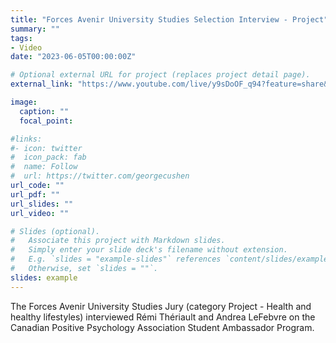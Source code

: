 ```yaml
---
title: "Forces Avenir University Studies Selection Interview - Project"
summary: ""
tags:
- Video
date: "2023-06-05T00:00:00Z"

# Optional external URL for project (replaces project detail page).
external_link: "https://www.youtube.com/live/y9sDoOF_q94?feature=share&t=4995"

image:
  caption: ""
  focal_point:

#links:
#- icon: twitter
#  icon_pack: fab
#  name: Follow
#  url: https://twitter.com/georgecushen
url_code: ""
url_pdf: ""
url_slides: ""
url_video: ""

# Slides (optional).
#   Associate this project with Markdown slides.
#   Simply enter your slide deck's filename without extension.
#   E.g. `slides = "example-slides"` references `content/slides/example-slides.md`.
#   Otherwise, set `slides = ""`.
slides: example
---
```


The Forces Avenir University Studies Jury (category Project - Health and healthy lifestyles) interviewed Rémi Thériault and Andrea LeFebvre on the Canadian Positive Psychology Association Student Ambassador Program.
